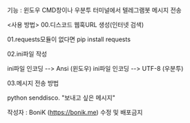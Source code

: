 기능 : 윈도우 CMD창이나 우분투 터미널에서 텔레그램봇 메시지 전송

<사용 방법>
00.디스코드 웹훅URL 생성(인터넷 검색)

01.requests모듈이 없다면 pip install requests

02.ini파일 작성

   ini파일 인코딩 --> Ansi (윈도우)
   ini파일 인코딩 --> UTF-8 (우분투)
   
03.메시지 전송 방법

   python senddisco. "보내고 싶은 메시지"

작성자 : BoniK (https://bonik.me) 수정 및 배포금지
